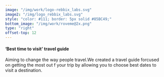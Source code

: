 ```yaml
---
image: "/img/work/logo-rebbix_labs.svg"
image2: "/img/logo_rebbix_labs.svg"
style: "color: #111; border: 5px solid #85BC49;"
bottom_image: "/img/work/roveme@2x.png"
type: "right"
offset-top: 12
---
```

#### ‘Best time to visit’ travel guide
Aiming to change the way people travel.We created a travel guide forcused on getting the most out f your trip by allowing you to choose best dates to visit a destination.
